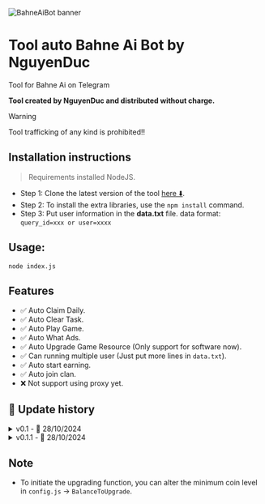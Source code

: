 ![BahneAiBot banner](https://pbs.twimg.com/media/GUyW2faagAAX8bU?format=jpg&name=large)

# Tool auto Bahne Ai Bot by NguyenDuc

Tool for Bahne Ai on Telegram

**Tool created by NguyenDuc and distributed without charge.**

> [!WARNING]
> Tool trafficking of any kind is prohibited!!

## Installation instructions

> Requirements installed NodeJS.

- Step 1: Clone the latest version of the tool [here ⬇️](https://github.com/nguyenduc3701/BahneAiBot.git).
- Step 2: To install the extra libraries, use the `npm install` command.
- Step 3: Put user information in the <b>data.txt</b> file.
  data format: `query_id=xxx or user=xxxx`

## Usage:

`node index.js`

## Features

- ✅ Auto Claim Daily.
- ✅ Auto Clear Task.
- ✅ Auto Play Game.
- ✅ Auto What Ads.
- ✅ Auto Upgrade Game Resource (Only support for software now).
- ✅ Can running multiple user (Just put more lines in `data.txt`).
- ✅ Auto start earning.
- ✅ Auto join clan.
- ❌ Not support using proxy yet.

## 🔄 Update history

<details>
<summary>v0.1 - 📅 28/10/2024</summary>
- Provide resources for a preliminary look.
</details>

<details>
<summary>v0.1.1 - 📅 28/10/2024</summary>
- ✅ Update Can running multiple user (Just put more lines in `data.txt`).
- ✅ Update Auto start earning.
- ✅ Update Auto join clan.
</details>

## Note

- To initiate the upgrading function, you can alter the minimum coin level in `config.js` -> `BalanceToUpgrade`.
